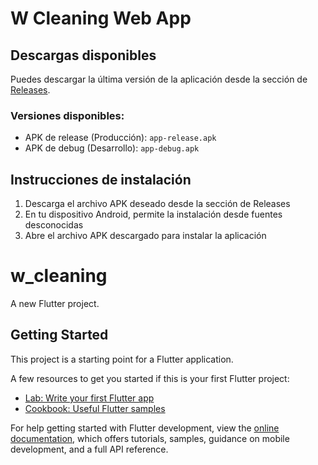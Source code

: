 # W Cleaning Web App

## Descargas disponibles

Puedes descargar la última versión de la aplicación desde la sección de [Releases](../../releases).

### Versiones disponibles:
- APK de release (Producción): `app-release.apk`
- APK de debug (Desarrollo): `app-debug.apk`

## Instrucciones de instalación

1. Descarga el archivo APK deseado desde la sección de Releases
2. En tu dispositivo Android, permite la instalación desde fuentes desconocidas
3. Abre el archivo APK descargado para instalar la aplicación

# w_cleaning

A new Flutter project.

## Getting Started

This project is a starting point for a Flutter application.

A few resources to get you started if this is your first Flutter project:

- [Lab: Write your first Flutter app](https://docs.flutter.dev/get-started/codelab)
- [Cookbook: Useful Flutter samples](https://docs.flutter.dev/cookbook)

For help getting started with Flutter development, view the
[online documentation](https://docs.flutter.dev/), which offers tutorials,
samples, guidance on mobile development, and a full API reference.

